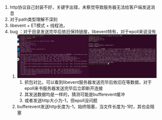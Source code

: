 1. http协议自己封装不好，关键字出错，未察觉导致服务器无法给客户端发送消息
2. 对于path类型理解不深刻
3. libevent + ET模式 + 线程池，
4. bug ：对于目录发送完毕后依旧保持链接，libevent特有，对于epoll来说没有
   1. ![image-20230507224122063](res/出错问题.assets/image-20230507224122063.png)
      1. 抓包对比，可以看到libevent服务器发送完毕后依旧在等数据，对于epoll来书服务器发送完毕后立即断开连接
      2. 其发送数据均是一样的，猜测可能是bufferevent缓冲
      3. 或者发送http大小为-1，但epoll没问题
   2. bufferevent发送http长度为-1，始终阻塞，当文件长度为-1时，其也会阻塞